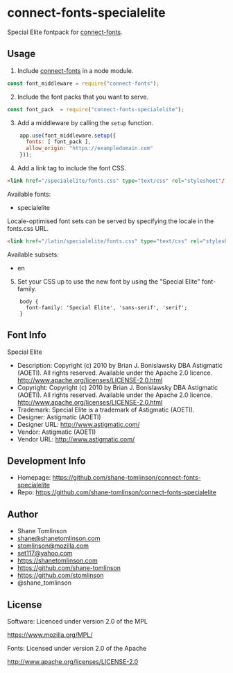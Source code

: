 # connect-fonts-specialelite

Special Elite fontpack for [connect-fonts](https://github.com/shane-tomlinson/connect-fonts).

## Usage

1. Include [connect-fonts](https://github.com/shane-tomlinson/connect-fonts) in a node module.
```js
const font_middleware = require("connect-fonts");
```

2. Include the font packs that you want to serve.
```js
const font_pack  = require("connect-fonts-specialelite");
```

3. Add a middleware by calling the `setup` function.
```js
    app.use(font_middleware.setup({
      fonts: [ font_pack ],
      allow_origin: "https://exampledomain.com"
    }));
```

4. Add a link tag to include the font CSS.
```html
<link href="/specialelite/fonts.css" type="text/css" rel="stylesheet"/ >
```


Available fonts:
* specialelite

Locale-optimised font sets can be served by specifying the locale in the fonts.css URL.
```html
<link href="/latin/specialelite/fonts.css" type="text/css" rel="stylesheet"/ >
```

Available subsets:
* en

5. Set your CSS up to use the new font by using the "Special Elite" font-family.
```
    body {
      font-family: 'Special Elite', 'sans-serif', 'serif';
    }
```

## Font Info
Special Elite

* Description: Copyright (c) 2010 by Brian J. Bonislawsky DBA Astigmatic (AOETI). All rights reserved. Available under the Apache 2.0 licence.http://www.apache.org/licenses/LICENSE-2.0.html
* Copyright: Copyright (c) 2010 by Brian J. Bonislawsky DBA Astigmatic (AOETI). All rights reserved. Available under the Apache 2.0 licence.http://www.apache.org/licenses/LICENSE-2.0.html
* Trademark: Special Elite is a trademark of Astigmatic (AOETI).
* Designer: Astigmatic (AOETI)
* Designer URL: http://www.astigmatic.com/ 
* Vendor: Astigmatic (AOETI)
* Vendor URL: http://www.astigmatic.com/

## Development Info
* Homepage: https://github.com/shane-tomlinson/connect-fonts-specialelite
* Repo: https://github.com/shane-tomlinson/connect-fonts-specialelite

## Author
* Shane Tomlinson
* shane@shanetomlinson.com
* stomlinson@mozilla.com
* set117@yahoo.com
* https://shanetomlinson.com
* https://github.com/shane-tomlinson
* https://github.com/stomlinson
* @shane_tomlinson


## License

Software: Licenced under version 2.0 of the MPL

  https://www.mozilla.org/MPL/

Fonts: Licensed under version 2.0 of the Apache

  http://www.apache.org/licenses/LICENSE-2.0


